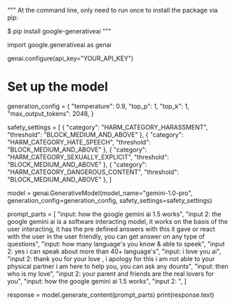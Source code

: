 """
At the command line, only need to run once to install the package via pip:

$ pip install google-generativeai
"""

import google.generativeai as genai

genai.configure(api_key="YOUR_API_KEY")

# Set up the model
generation_config = {
  "temperature": 0.9,
  "top_p": 1,
  "top_k": 1,
  "max_output_tokens": 2048,
}

safety_settings = [
  {
    "category": "HARM_CATEGORY_HARASSMENT",
    "threshold": "BLOCK_MEDIUM_AND_ABOVE"
  },
  {
    "category": "HARM_CATEGORY_HATE_SPEECH",
    "threshold": "BLOCK_MEDIUM_AND_ABOVE"
  },
  {
    "category": "HARM_CATEGORY_SEXUALLY_EXPLICIT",
    "threshold": "BLOCK_MEDIUM_AND_ABOVE"
  },
  {
    "category": "HARM_CATEGORY_DANGEROUS_CONTENT",
    "threshold": "BLOCK_MEDIUM_AND_ABOVE"
  },
]

model = genai.GenerativeModel(model_name="gemini-1.0-pro",
                              generation_config=generation_config,
                              safety_settings=safety_settings)

prompt_parts = [
  "input: how  the google gemini ai 1.5 works",
  "input 2: the google gemini ai is a software interacting model, it works on the basis of the user interacting, it has the pre defined answers with this it gave or react with the user in the user friendly, you can get answer on any type of questions",
  "input: how many language's you know & able to speek",
  "input 2: yes i can speak about more than 40+ language's",
  "input: i love you ai",
  "input 2: thank you for your love , i apology for this i am not able to your physical partner i am here to help you, you can ask any dounts",
  "input: then who is my love",
  "input 2: your parent and friends are the real lovers for you",
  "input: how the google gemini ai 1.5 works",
  "input 2: ",
]

response = model.generate_content(prompt_parts)
print(response.text)
